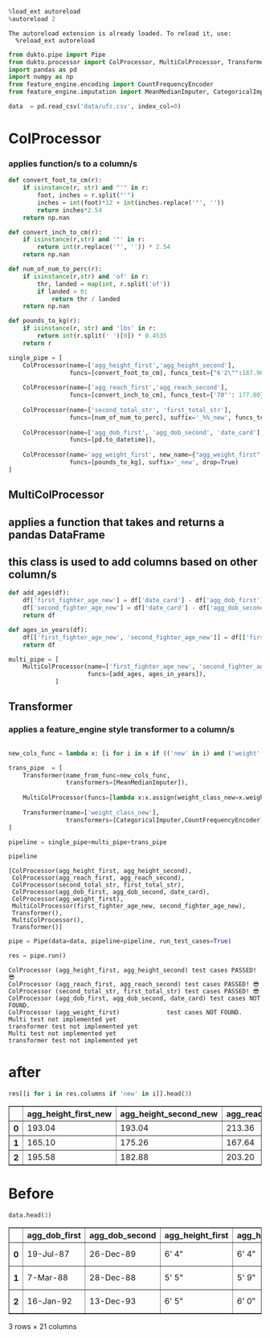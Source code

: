 ```python
%load_ext autoreload
%autoreload 2
```

    The autoreload extension is already loaded. To reload it, use:
      %reload_ext autoreload
    


```python
from dukto.pipe import Pipe
from dukto.processor import ColProcessor, MultiColProcessor, Transformer
import pandas as pd
import numpy as np
from feature_engine.encoding import CountFrequencyEncoder
from feature_engine.imputation import MeanMedianImputer, CategoricalImputer
```


```python
data  = pd.read_csv('data/ufc.csv', index_col=0)
```

# ColProcessor
### applies function/s to a column/s  


```python
def convert_foot_to_cm(r):
    if isinstance(r, str) and "'" in r:
        foot, inches = r.split("'")
        inches = int(foot)*12 + int(inches.replace('"', ''))
        return inches*2.54
    return np.nan

def convert_inch_to_cm(r):
    if isinstance(r,str) and '"' in r:
        return int(r.replace('"', '')) * 2.54
    return np.nan

def num_of_num_to_perc(r):
    if isinstance(r,str) and 'of' in r:
        thr, landed = map(int, r.split('of'))
        if landed > 0:
            return thr / landed 
    return np.nan

def pounds_to_kg(r):
    if isinstance(r, str) and 'lbs' in r:
        return int(r.split(' ')[0]) * 0.4535
    return r
```


```python
single_pipe = [
    ColProcessor(name=['agg_height_first','agg_height_second'], 
                 funcs=[convert_foot_to_cm], funcs_test={"6'2\"":187.96}, suffix='_new'),
    
    ColProcessor(name=['agg_reach_first','agg_reach_second'], 
                 funcs=[convert_inch_to_cm], funcs_test={'70"': 177.80}, suffix='_new'),
    
    ColProcessor(name=['second_total_str', 'first_total_str'], 
                 funcs=[num_of_num_to_perc], suffix='_%%_new', funcs_test={'50 of 100':0.5}),
    
    ColProcessor(name=['agg_dob_first', 'agg_dob_second', 'date_card'], 
                 funcs=[pd.to_datetime]),
    
    ColProcessor(name='agg_weight_first', new_name={"agg_weight_first":'weight_class'}, 
                 funcs=[pounds_to_kg], suffix='_new', drop=True)
]
```

## MultiColProcessor

## applies a function that takes and returns a pandas DataFrame
## this class is used to add columns based on other column/s


```python
def add_ages(df):
    df['first_fighter_age_new'] = df['date_card'] - df['agg_dob_first']
    df['second_fighter_age_new'] = df['date_card'] - df['agg_dob_second']
    return df

def ages_in_years(df):
    df[['first_fighter_age_new', 'second_fighter_age_new']] = df[['first_fighter_age_new', 'second_fighter_age_new']].applymap(lambda x:x/np.timedelta64(1, 'Y'))
    return df
```


```python
multi_pipe = [
    MultiColProcessor(name=['first_fighter_age_new', 'second_fighter_age_new'], 
                      funcs=[add_ages, ages_in_years]),
             ]
```

## Transformer

### applies a feature_engine style transformer to a column/s


```python

new_cols_func = lambda x: [i for i in x if (('new' in i) and ('weight' not in i))]

trans_pipe  = [
    Transformer(name_from_func=new_cols_func, 
                transformers=[MeanMedianImputer]),
    
    MultiColProcessor(funcs=[lambda x:x.assign(weight_class_new=x.weight_class_new.astype(str))]),
    
    Transformer(name=['weight_class_new'], 
                transformers=[CategoricalImputer,CountFrequencyEncoder]),
]
```


```python
pipeline = single_pipe+multi_pipe+trans_pipe
```


```python
pipeline
```




    [ColProcessor(agg_height_first, agg_height_second),
     ColProcessor(agg_reach_first, agg_reach_second),
     ColProcessor(second_total_str, first_total_str),
     ColProcessor(agg_dob_first, agg_dob_second, date_card),
     ColProcessor(agg_weight_first),
     MultiColProcessor(first_fighter_age_new, second_fighter_age_new),
     Transformer(),
     MultiColProcessor(),
     Transformer()]




```python
pipe = Pipe(data=data, pipeline=pipeline, run_test_cases=True)
```


```python
res = pipe.run()
```

    ColProcessor (agg_height_first, agg_height_second) test cases PASSED! 😎
    ColProcessor (agg_reach_first, agg_reach_second) test cases PASSED! 😎
    ColProcessor (second_total_str, first_total_str) test cases PASSED! 😎
    ColProcessor (agg_dob_first, agg_dob_second, date_card) test cases NOT FOUND.
    ColProcessor (agg_weight_first)             test cases NOT FOUND.
    Multi test not implemented yet
    transformer test not implemented yet
    Multi test not implemented yet
    transformer test not implemented yet
    

# after 


```python
res[[i for i in res.columns if 'new' in i]].head(3)
```




<div>
<style scoped>
    .dataframe tbody tr th:only-of-type {
        vertical-align: middle;
    }

    .dataframe tbody tr th {
        vertical-align: top;
    }

    .dataframe thead th {
        text-align: right;
    }
</style>
<table border="1" class="dataframe">
  <thead>
    <tr style="text-align: right;">
      <th></th>
      <th>agg_height_first_new</th>
      <th>agg_height_second_new</th>
      <th>agg_reach_first_new</th>
      <th>agg_reach_second_new</th>
      <th>second_total_str_%%_new</th>
      <th>first_total_str_%%_new</th>
      <th>weight_class_new</th>
      <th>first_fighter_age_new</th>
      <th>second_fighter_age_new</th>
    </tr>
  </thead>
  <tbody>
    <tr>
      <th>0</th>
      <td>193.04</td>
      <td>193.04</td>
      <td>213.36</td>
      <td>195.58</td>
      <td>0.452471</td>
      <td>0.629412</td>
      <td>454</td>
      <td>32.559190</td>
      <td>30.119715</td>
    </tr>
    <tr>
      <th>1</th>
      <td>165.10</td>
      <td>175.26</td>
      <td>167.64</td>
      <td>172.72</td>
      <td>0.397059</td>
      <td>0.695122</td>
      <td>382</td>
      <td>31.923996</td>
      <td>31.113575</td>
    </tr>
    <tr>
      <th>2</th>
      <td>195.58</td>
      <td>182.88</td>
      <td>203.20</td>
      <td>187.96</td>
      <td>0.666667</td>
      <td>0.636364</td>
      <td>96</td>
      <td>28.063547</td>
      <td>26.155226</td>
    </tr>
  </tbody>
</table>
</div>



# Before


```python
data.head(3)
```




<div>
<style scoped>
    .dataframe tbody tr th:only-of-type {
        vertical-align: middle;
    }

    .dataframe tbody tr th {
        vertical-align: top;
    }

    .dataframe thead th {
        text-align: right;
    }
</style>
<table border="1" class="dataframe">
  <thead>
    <tr style="text-align: right;">
      <th></th>
      <th>agg_dob_first</th>
      <th>agg_dob_second</th>
      <th>agg_height_first</th>
      <th>agg_height_second</th>
      <th>agg_reach_first</th>
      <th>agg_reach_second</th>
      <th>agg_stand_first</th>
      <th>agg_stand_second</th>
      <th>agg_str_acc_first</th>
      <th>agg_str_acc_second</th>
      <th>...</th>
      <th>date_card</th>
      <th>first_fighter_res</th>
      <th>first_sig_str_</th>
      <th>first_sig_str_percentage</th>
      <th>first_total_str</th>
      <th>method</th>
      <th>second_sig_str_percentage</th>
      <th>second_total_str</th>
      <th>time</th>
      <th>type</th>
    </tr>
  </thead>
  <tbody>
    <tr>
      <th>0</th>
      <td>19-Jul-87</td>
      <td>26-Dec-89</td>
      <td>6' 4"</td>
      <td>6' 4"</td>
      <td>84"</td>
      <td>77"</td>
      <td>Orthodox</td>
      <td>Southpaw</td>
      <td>57%</td>
      <td>50%</td>
      <td>...</td>
      <td>8-Feb-20</td>
      <td>W</td>
      <td>104 of 166</td>
      <td>62%</td>
      <td>107 of 170</td>
      <td>Decision - Unanimous</td>
      <td>44%</td>
      <td>119 of 263</td>
      <td>5:00</td>
      <td>belt</td>
    </tr>
    <tr>
      <th>1</th>
      <td>7-Mar-88</td>
      <td>28-Dec-88</td>
      <td>5' 5"</td>
      <td>5' 9"</td>
      <td>66"</td>
      <td>68"</td>
      <td>Southpaw</td>
      <td>Orthodox</td>
      <td>51%</td>
      <td>35%</td>
      <td>...</td>
      <td>8-Feb-20</td>
      <td>W</td>
      <td>40 of 65</td>
      <td>61%</td>
      <td>57 of 82</td>
      <td>KO/TKO</td>
      <td>30%</td>
      <td>27 of 68</td>
      <td>1:03</td>
      <td>belt</td>
    </tr>
    <tr>
      <th>2</th>
      <td>16-Jan-92</td>
      <td>13-Dec-93</td>
      <td>6' 5"</td>
      <td>6' 0"</td>
      <td>80"</td>
      <td>74"</td>
      <td>Orthodox</td>
      <td>Southpaw</td>
      <td>55%</td>
      <td>55%</td>
      <td>...</td>
      <td>8-Feb-20</td>
      <td>L</td>
      <td>7 of 11</td>
      <td>63%</td>
      <td>7 of 11</td>
      <td>KO/TKO</td>
      <td>66%</td>
      <td>10 of 15</td>
      <td>1:59</td>
      <td>NaN</td>
    </tr>
  </tbody>
</table>
<p>3 rows × 21 columns</p>
</div>




```python

```
